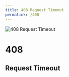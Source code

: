 ```yaml
---
title: 408 Request Timeout
permalink: /408
---
```

<div>
    <img src="https://floridaengineer.files.wordpress.com/2010/04/3252818873_105e82dec3.jpg" alt="408 Request Timeout" />
    <h1>408</h1>
    <h2>Request Timeout</h2>
</div>
